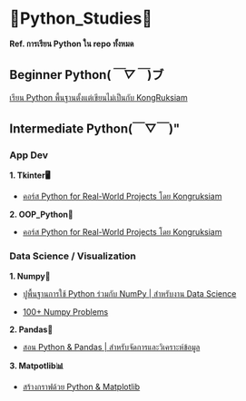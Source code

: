 # 🐍Python_Studies🐍
**Ref. การเรียน Python ใน repo ทั้งหมด**
## Beginner Python(*￣▽￣*)ブ
[เรียน Python พื้นฐานตั้งแต่เขียนไม่เป็นกับ KongRuksiam](https://www.youtube.com/playlist?list=PLltVQYLz1BMBwqJysYnoEKWXUvqusJpgN)

## Intermediate Python(￣▽￣)"
  
  ### App Dev
  
   **1. Tkinter🖥️**
      
   - [คอร์ส Python for Real-World Projects โดย Kongruksiam](https://www.udemy.com/course/python-real-world-projects/)
  
  **2. OOP_Python🔭**
      
   - [คอร์ส Python for Real-World Projects โดย Kongruksiam](https://www.udemy.com/course/python-real-world-projects/)
  
  ### Data Science / Visualization
  
  **1. Numpy🧮**
      
  - [ปูพื้นฐานการใช้ Python ร่วมกับ NumPy | สำหรับงาน Data Science](https://www.youtube.com/watch?v=MDA8SbfdLKA)
  
  - [100+ Numpy Problems](https://www.udemy.com/course/100-exercises-python-programming-data-science-numpy/)
  
  **2. Pandas🐼**
      
   - [สอน Python & Pandas | สำหรับจัดการและวิเคราะห์ข้อมูล](https://www.youtube.com/watch?v=SPdwqEPZ_EE)

  **3. Matpotlib📊**
  
   - [สร้างกราฟด้วย Python & Matplotlib](https://www.youtube.com/watch?v=MIaO3atFaGM)
